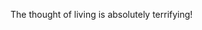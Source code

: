 The thought of living is absolutely terrifying! 

<!---
joyfulshows/joyfulshows is a ✨ special ✨ repository because its `README.md` (this file) appears on your GitHub profile.
You can click the Preview link to take a look at your changes.
--->
